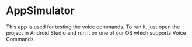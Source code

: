# AppSimulator

This app is used for testing the voice commands. 
To run it, just open the project in Android Studio and run it on one of our OS which supports Voice Commands.

